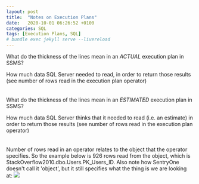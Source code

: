 ```yaml
---
layout: post
title:  "Notes on Execution Plans"
date:   2020-10-01 06:26:52 +0100
categories: SQL
tags: [Execution Plans, SQL]
# bundle exec jekyll serve --livereload
---
```


What do the thickness of the lines mean in an *ACTUAL* execution plan in SSMS?

How much data SQL Server needed to read, in order to return those results (see number of rows read in the execution plan operator)
\
\
\
What do the thickness of the lines mean in an *ESTIMATED* execution plan in SSMS? 

How much data SQL Server thinks that it needed to read (i.e. an estimate) in order to return those results (see number of rows read in the execution plan operator)
\
\
\
Number of rows read in an operator relates to the object that the operator specifies. So the example below is 926 rows read from the object, which is StackOverflow2010.dbo.Users.PK_Users_ID. Also note how SentryOne doesn't call it 'object', but it still specifies what the thing is we are looking at:
![](/notes/images/2020-10-06-08-16-58.png)
